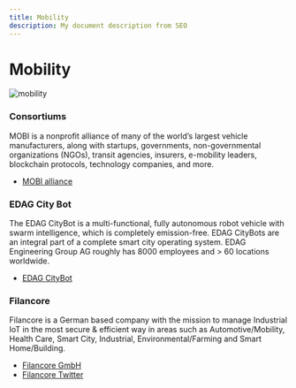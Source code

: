 ```yaml
---
title: Mobility
description: My document description from SEO
---
```


# Mobility

![mobility](/img/participate/use-cases/mobility.png)

### Consortiums

MOBI is a nonprofit alliance of many of the world’s largest vehicle manufacturers, along with startups, governments, non-governmental organizations (NGOs), transit agencies, insurers, e-mobility leaders, blockchain protocols, technology companies, and more.

- [MOBI alliance](https://dlt.mobi/community/)

### EDAG City Bot

The EDAG CityBot is a multi-functional, fully autonomous robot vehicle with swarm intelligence, which is completely emission-free. EDAG CityBots are an integral part of a complete smart city operating system. EDAG Engineering Group AG roughly has 8000 employees and > 60 locations worldwide.

- [EDAG CityBot](https://www.edag-citybot.de/en/)

### Filancore

Filancore is a German based company with the mission to manage Industrial IoT in the most secure & efficient way in areas such as Automotive/Mobility, Health Care, Smart City, Industrial, Environmental/Farming and Smart Home/Building.

- [Filancore GmbH](https://filancoregmbh.medium.com/distributed-ledger-technology-for-automotive-cyber-systems-6eabb8196efb)
- [Filancore Twitter](https://twitter.com/FilancoreGmbH/status/1417772013427560449?s=19)
